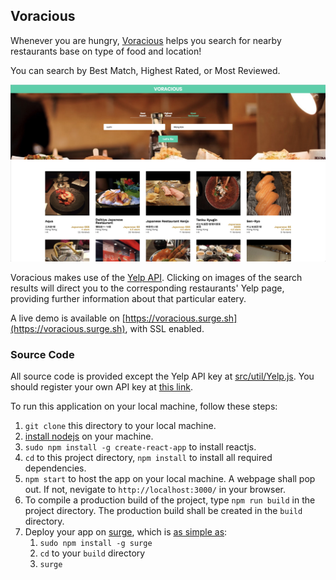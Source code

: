 
## Voracious

Whenever you are hungry, [Voracious](https://voracious.surge.sh) helps you search for nearby restaurants base on 
type of food and location!

You can search by Best Match, Highest Rated, or Most Reviewed.

![voracious](../img/voracious.jpg)

Voracious makes use of the [Yelp API](https://www.yelp.com/developers/documentation/v3/business_search). Clicking on images of
the search results will direct you to the corresponding restaurants' Yelp page, providing further information about that 
particular eatery.

A live demo is available on [https://voracious.surge.sh](https://voracious.surge.sh), with SSL enabled.

### Source Code

All source code is provided except the Yelp API key at [src/util/Yelp.js](src/util/Yelp.js). You should register your own 
API key at [this link](www.yelp.com/developers/v3/manage_app).

To run this application on your local machine, follow these steps:

1. `git clone` this directory to your local machine.
2. [install nodejs](https://nodejs.org/) on your machine.
3. `sudo npm install -g create-react-app` to install reactjs.
4. `cd` to this project directory, `npm install` to install all required dependencies.
5. `npm start` to host the app on your local machine. A webpage shall pop out. If not, nevigate to `http://localhost:3000/`
in your browser.
6. To compile a production build of the project, type `npm run build` in the project directory. The production build shall be
created in the `build` directory.
7. Deploy your app on [surge](https://surge.sh/), which is [as simple as](https://daveceddia.com/deploy-create-react-app-surge/):
   1. `sudo npm install -g surge`
   2. `cd` to your `build` directory
   3. `surge`
